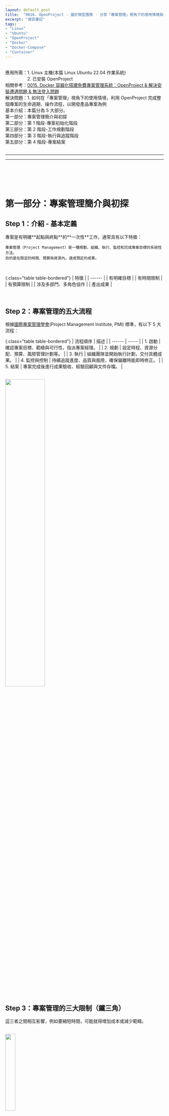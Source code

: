 ```yaml
---
layout: default_post
title:  "0016. OpenProject - 基於微型團隊 - 分享「專案管理」視角下的使用情境與操作流程 - 以開發產品專案為例"
excerpt: "資訊筆記"
tags: 
- "Linux"
- "Ubuntu"
- "OpenProject"
- "Docker"
- "Docker-Compose"
- "Container"
---
```


<div class="summary">
<br/>應用所需：1. Linux 主機(本篇 Linux Ubuntu 22.04 作業系統)
<br/>&emsp;&emsp;&emsp;&emsp;&emsp;2. 已安裝 OpenProject
<br/>相關參考：<a href="https://gotoa1234.github.io//2025/05/31/1.html">0015. Docker 容器化搭建免費專案管理系統：OpenProject & 解決安裝遭遇問題 & 無法登入問題</a>
<br/>解決問題：1. 如何在「專案管理」視角下的使用情境，利用 OpenProject 完成整個專案的生命週期、操作流程，以開發產品專案為例
<br/>基本介紹：本篇分為 5 大部分。
<br/>第一部分：專案管理簡介與初探
<br/>第二部分：第 1 階段-專案初始化階段
<br/>第三部分：第 2 階段-工作規劃階段
<br/>第四部分：第 3 階段-執行與追蹤階段
<br/>第五部分：第 4 階段-專案結案
</div>

<div class="title">
    <br/><hr class="titleinner">
	<span></span>
	<hr class="titleinner"><br/>
</div>

<br/><br/>
<h1>第一部分：專案管理簡介與初探</h1>

<h2>Step 1：介紹 - 基本定義</h2>
專案是有明確**起點與終點**的**一次性**工作，通常具有以下特徵：

```
專案管理（Project Management）是一種規劃、組織、執行、監控和完成專案目標的系統性方法。
目的是在限定的時間、預算與資源內，達成預定的成果。
```

<br/>

{:class="table table-bordered"}
| 特徵 | 
| ------ |
| 有明確目標  |
| 有時間限制    |
| 有預算限制 |
| 涉及多部門、多角色協作  |
| 產出成果     |

<br/>

<h2>Step 2：專案管理的五大流程</h2>
根據<a href="https://zh.wikipedia.org/zh-tw/%E5%9C%8B%E9%9A%9B%E5%B0%88%E6%A1%88%E7%AE%A1%E7%90%86%E5%AD%B8%E6%9C%83">國際專案管理學會</a>(Project Management Institute, PMI) 標準，有以下 5 大流程：

{:class="table table-bordered"}
| 流程順序 | 描述 |
| ------ | ----- |
| 1. 啟動  | 確認專案目標、範疇與可行性，指派專案經理。 |
| 2. 規劃  | 設定時程、資源分配、預算、風險管理計劃等。 |
| 3. 執行  | 組織團隊並開始執行計劃，交付具體成果。  |
| 4. 監控與控制  | 持續追蹤進度、品質與風險，確保偏離時能即時修正。 |
| 5. 結案  |  專案完成後進行成果驗收、經驗回顧與文件存檔。 |


<br/> <img src="/assets/image/Infomation/2025_06_07/000.png" alt="" width="50%" height="50%" />
<br/>

<h2>Step 3：專案管理的三大限制（鐵三角）</h2>
這三者之間相互影響，例如要縮短時間，可能就得增加成本或減少範疇。

<br/> <img src="/assets/image/Infomation/2025_06_07/000_1.png" alt="" width="25%" height="25%" />
<br/>


<h2>Step 4：專案管理能力-具體舉例評估</h2>
專案管理能力的優劣，不能只看是否按時交付，而是要從多個維度來觀察。以下是一些可具體的判斷標準：

{:class="table table-bordered"}
| 能力項目 | 優秀表現 | 不佳表現 |
| ------ | ----- | ----- | 
| 1. 計畫能力  | 能清楚規劃目標、時程、資源與預算，計畫具體可執行 | 計畫模糊、頻繁變更、無法預測里程碑進度
| 2. 時程控管  | 交付準時，懂得優先順序與緩衝安排 | 經常延誤，錯估工時，不懂如何調整計畫
| 3. 執風險管理  | 能預測風險並有備案，遇到問題時迅速反應  | 被動處理問題
| 4. 溝通協調  | 能有效與內外部人員溝通，資訊透明、跨部門協作順暢 | 資訊封閉，溝通頻出誤解，衝突難化解
| 5. 利害關係人管理  | 讓客戶/老闆清楚進度與風險，能管理期望 | 難以處理需求變更，無法維持關係信任
| 6. 資源管理  | 有效率地分配人力/預算，避免浪費 | 重工、閒置、預算超支

<br/>OpenProject 只是專案管理工具，目的在協助專案管理人能更順利實現以上目標，每個專案管理人若有更順手的工具、方法，則應以更適合自己的為優先考量。
<br/>


<h2>Step 5：常見角色</h2>
以下是常見的專案中出現的角色

{:class="table table-bordered"}
| 角色名稱 | 職責扼要 |
| ------ | ----- |Product Owner (PO)
| 1. Project Manager (PM)  | 計畫時程、資源分配、風險控管、協調團隊與利害關係人 |
| 2. Product Owner (PO)  | 規劃產品需求、維護 backlog、與用戶溝通需求 |
| 3. Developer / Engineer  | 組織團隊並開始執行計劃，交付具體成果。  |
| 4. QA / Tester  | 測試功能、回報缺陷、維護測試用例與流程 |
| 5. UX/UI 設計師  | 設計使用者介面、體驗流程、與前端合作 |
| 6. Tech Lead / Architect  | 技術方向規劃、架構設計、代碼審查與技術選型 |
| 7. DevOps / 維運人員  | CI/CD、部署管理、系統監控與可用性維護 |

<br/>




<br/><br/>
<h1>第二部分：第 1 階段-專案初始化階段</h1>

<h2>Step 1：啟動專案 - 架構圖</h2>
此篇<a href="https://gotoa1234.github.io//2025/05/31/1.html">OpenProject</a>若有順利搭建後，進行操作。
<br/>對應專案管理的**啟動**階段，完成後，下階段為**規劃**。
<br/>並且整個專案的管理架構如下，會有對應的**工程師**進行回報**專案經理**，再由**專案經理**回報進度給最終管理者(客戶/老闆)
<br/> <img src="/assets/image/Infomation/2025_06_07/000_2.png" alt="" width="60%" height="60%" />
<br/>


<h2>Step 2：管理者-建立專案</h2>
最初可能會由一名管理者進行專案建立，做為開始。
<br/>左上角，選擇專案 -> + 專案
<br/>※管理者可以是專案經理、主管、或某位員工，具體要由專案規模與實際的工作派發
<br/> <img src="/assets/image/Infomation/2025_06_07/015.png" alt="" width="50%" height="50%" />
<br/>

<h2>Step 3：管理者-建立專案-初始專案</h2>
基本配置上需填寫：**名稱**、**專案狀態**、**專案描述**
<br/>填寫完成後，可能如下，目標是開發出一套日記軟體的產品
<br/> <img src="/assets/image/Infomation/2025_06_07/016.png" alt="" width="50%" height="50%" />
<br/>


<h2>Step 4：管理者-建立專案-切分專案</h2>
接著持續新建 2 個專案，分別是 **前端** , **後端** ，人力上允許的情況下，可以細分管理
<br/>此 2 新建專案的上層專案必須是**開發一款日記軟體**
<br/> <img src="/assets/image/Infomation/2025_06_07/017.png" alt="" width="50%" height="50%" />
<br/>


<h2>Step 5：管理者-建立專案-完成</h2>
完成後此 3 專案的建立架構分層如下：
<br/> <img src="/assets/image/Infomation/2025_06_07/018.png" alt="" width="50%" height="50%" />
<br/>



<h2>Step 6：專案管理者 - 基本資訊 - 會議</h2>
每個子專案，各自的專案管理者會有自己的時程評估，**會議**功能可以將所需要開會的時間先訂出
<br/>便於後續任務可用的工時分配
<br/>以後端專案為例 -> +會議
<br/> <img src="/assets/image/Infomation/2025_06_07/019.png" alt="" width="80%" height="80%" />
<br/> OpenProject 的會議有 2 種可選擇，依照自己所需
<br/> <img src="/assets/image/Infomation/2025_06_07/020.png" alt="" width="50%" height="50%" />
<br/>


<h2>Step 7：專案管理者 - 基本資訊 - 會議 - 建立重複會議</h2>
重複可以是 Daily Meeting ，每周一定時 0.5 h 同步這周工作內容
<br/> <img src="/assets/image/Infomation/2025_06_07/023.png" alt="" width="50%" height="50%" />
<br/>

<h2>Step 8：專案管理者 - 基本資訊 - 會議 - 建立一次性會議</h2>
一次性可以是開案會議，一開始確定後，就不會再出現的類型
<br/> <img src="/assets/image/Infomation/2025_06_07/022.png" alt="" width="70%" height="70%" />
<br/>


<h2>Step 9：專案管理者 - 基本資訊 - Wiki</h2>
屬於專案的資訊管理的共享，以主專案為例，每個專案都可以寫上自己的產品資訊、共享文件
<br/>選擇專案 -> 總覽 -> 左側 Wiki -> 新建 
<br/> <img src="/assets/image/Infomation/2025_06_07/024.png" alt="" width="70%" height="70%" />
<br/>

<h2>Step 10：專案管理者 - 基本資訊 - Wiki - 完成</h2>
最終可能會有以下 Wiki 的資訊管理的共享，每個專案都有自己文件，但是後續交接、維運都可以方便後續開發團隊參考相關的資訊。
<br/> <img src="/assets/image/Infomation/2025_06_07/025.png" alt="" width="50%" height="50%" />
<br/>

<h2>Step 11：專案管理者 - 基本資訊 - 最新消息</h2>
整個專案團隊，可以使用最新消息，將資訊發布到各專案上
<br/>選擇專案 -> 總覽 -> 左側 最新消息 -> 新建 
<br/> <img src="/assets/image/Infomation/2025_06_07/027.png" alt="" width="50%" height="50%" />
<br/>

<h2>Step 12：專案管理者 - 基本資訊 - 最新消息 - 檢視</h2>
完成後可以讓整個專案團隊下的成員看到訊息。 
<br/> <img src="/assets/image/Infomation/2025_06_07/028.png" alt="" width="50%" height="50%" />
<br/> 
<br/> 亦可以做為一個小的留言板，將資訊同步於下方
<br/> <img src="/assets/image/Infomation/2025_06_07/029.png" alt="" width="50%" height="50%" />
<br/>


<h2>Step 13：專案管理者 - 基本資訊 - 待辦事項</h2>
需要專案管理處理的事項，且是未來的備註，可以於待辦事項中記錄。
<br/>選擇專案 -> 總覽 -> 左側 待辦事項 -> 新建 
<br/> <img src="/assets/image/Infomation/2025_06_07/032.png" alt="" width="70%" height="70%" />
<br/>


<h2>Step 14：專案管理者 - 基本資訊 - 成員</h2>
專案管理者的核心部分，就是將與此專案有關的成員加入
<br/>選擇專案 -> 總覽 -> 左側 成員 -> 全部 -> 將所有有關成員加入 
<br/> <img src="/assets/image/Infomation/2025_06_07/033.png" alt="" width="70%" height="70%" />
<br/>添加完成後，如下：
<br/> <img src="/assets/image/Infomation/2025_06_07/034.png" alt="" width="50%" height="50%" />
<br/>

<h2>Step 15：專案管理者 - 基本資訊 - 前端專案成員</h2>
並且管理者，可以依照成員的職責切分
<br/> <img src="/assets/image/Infomation/2025_06_07/035.png" alt="" width="70%" height="70%" />
<br/>

<h2>Step 16：專案管理者 - 基本資訊 - 後端專案成員</h2>
同上
<br/> <img src="/assets/image/Infomation/2025_06_07/036.png" alt="" width="70%" height="70%" />
<br/>







<br/><br/>
<h1>第三部分：第 2 階段-工作規劃階段</h1>

<h2>Step 1：專案經理 - 工作項目</h2>
**管理者**已經將專案建立完成，接著底下的**專案經理**需要管理自己的成員，因此需要開出 Task 
<br/>對應專案管理的**規劃**階段，完成後，下一階段為**執行**、**監控與控制**。
<br/>專案經理登入 -> 左上角，選擇專案 -> 工作項目
<br/> <img src="/assets/image/Infomation/2025_06_07/037.png" alt="" width="50%" height="50%" />
<br/>

<h2>Step 2：專案經理 - 工作項目 - 開出任務(Task)</h2>
**管理者**已經將專案建立完成，接著底下的**專案經理**需要管理自己的成員，因此需要開出 Task 
<br/>進入工作項目條目後 -> +建立
<br/> <img src="/assets/image/Infomation/2025_06_07/038.png" alt="" width="50%" height="50%" />
<br/>

<h2>Step 3：專案經理 - 工作項目 - 任務內容</h2>
建立的 Task 由上而下依序為建議必填寫的內容：

{:class="table table-bordered"}
| 項目 | 具體內容 |
| ------ | ----- |
| 1. 任務名稱  | 定義標題名稱，便於定位該工作方向 |
| 2. 人員  | 通常負責人為建 Task 者(專案經理)，並且指派給執行者(開發工程師) |
| 3. 預估和進度  | 初估此 Task 將會花多少時間，以及目標完成日期 |
| 4. 詳細資料  | 優先級為專案經理提供，便於執行者知道到底哪個優先，若全都填High，會失去意義，也等於專案經理失職，無法清楚規劃專案項目 |

<br/>進入工作項目條目後 -> +建立
<br/> <img src="/assets/image/Infomation/2025_06_07/039.png" alt="" width="50%" height="50%" />
<br/>

<h2>Step 4：專案經理 - 工作項目 - 任務關聯</h2>
建立 Task 後，可以再開啟此項目
<br/>依序選擇關聯 -> +關聯
<br/> <img src="/assets/image/Infomation/2025_06_07/040.png" alt="" width="50%" height="50%" />
<br/>

<h2>Step 5：專案經理 - 工作項目 - 任務關聯 - 建立</h2>
依照任務性質的不同，會有此 7 種關聯，代表著此項 Task 與另外一項 Task 的關聯性，除了便於追蹤外，也避免專案項目過於發散。
<br/>這裡以前端開發工程師的工作舉例 ： **開發前台登入頁面** 為前置工作，建立**前置任務(SF)**
<br/> <img src="/assets/image/Infomation/2025_06_07/041.png" alt="" width="50%" height="50%" />
<br/>

<h2>Step 6：專案經理 - 工作項目 - 任務關聯 - 設定</h2>
工作項目 -> 手動輸入關鍵字 -> 進行添加前置 Task
<br/> <img src="/assets/image/Infomation/2025_06_07/042.png" alt="" width="50%" height="50%" />
<br/>
<br/>接著還可設定前置任務完成後，可以延遲幾天後進展此項目
<br/> <img src="/assets/image/Infomation/2025_06_07/043.png" alt="" width="50%" height="50%" />
<br/>

<h2>Step 7：專案經理 - 工作項目 - 任務關聯完成</h2>
完成後，回到總覽檢視，可以觀察到，前端專案經理開出的任務。
<br/>此單的關聯目的 : 要讓前端開發，先完成頁面，當完成時，再接著串接API，讓前後端開發可以異步開發。避免無謂的等待。
<br/>
<br/> <img src="/assets/image/Infomation/2025_06_07/044.png" alt="" width="50%" height="50%" />
<br/>

<h2>Step 8：專案經理 - 工作項目 - 里程碑</h2>
另一種工作項目-里程碑(MILESTONE)，可以提供專案下分階段性使用。
<br/>建立里程碑任務，然後定義出時間點，讓**專案經理**或**成員**有共識於此時間點我們至少要達成的目標。
<br/> <img src="/assets/image/Infomation/2025_06_07/047.png" alt="" width="50%" height="50%" />
<br/>

<h2>Step 9：專案經理 - 甘特圖</h2>
分派完工作後，在專案執行的開始、過程、結束。專案經理都會持續回報工作進度，這時可以善用甘特圖，依照自己專案的 Task 圖表檢視內容。
<br/>指定專案 -> 總覽 -> 甘特圖
<br/> <img src="/assets/image/Infomation/2025_06_07/045.png" alt="" width="25%" height="25%" />
<br/>

<h2>Step 10：專案經理 - 甘特圖 - 檢視</h2>
甘特圖會基於 Task 內的時間，而自動產生每個項目的起訖。
<br/>報告進度階段可以讓所有成員對專案時程有初步同步
<br/> <img src="/assets/image/Infomation/2025_06_07/046.png" alt="" width="50%" height="50%" />
<br/>

<h2>Step 11：專案經理 - 甘特圖 - 檢視縮放</h2>
OpenProject 的甘特圖若需要放大縮小，具體可以用右側的工具 Menu 調整
<br/> <img src="/assets/image/Infomation/2025_06_07/048.png" alt="" width="50%" height="50%" />
<br/>

<h2>Step 12：專案經理 - 匯出工作任務</h2>
時程用甘特圖很合適，但若想要每個工作任務的清單，可以利用匯出功能
<br/>指定專案 -> 總覽 -> 匯出
<br/> <img src="/assets/image/Infomation/2025_06_07/049.png" alt="" width="25%" height="25%" />
<br/>

<h2>Step 13：專案經理 - 匯出工作任務 - 匯出</h2>
匯出功能中， PDF 不支援中文版(可匯出，但亂碼)，目前可以使用 .CSV 格式，匯出 Excel 版本
<br/>※需要的欄位可以自行選擇
<br/> <img src="/assets/image/Infomation/2025_06_07/050.png" alt="" width="50%" height="50%" />
<br/>

<h2>Step 14：專案經理 - 匯出工作任務 - 下載與檢視</h2>
上一步按下**匯出**後，要在按下下載
<br/> <img src="/assets/image/Infomation/2025_06_07/051.png" alt="" width="50%" height="50%" />
<br/>
<br/> 打開後可以看到所選欄位的每個 Task (工作項目)
<br/> <img src="/assets/image/Infomation/2025_06_07/052.png" alt="" width="50%" height="50%" />
<br/>



<br/><br/>
<h1>第四部分：第 3 階段-執行與追蹤階段</h1>

<h2>Step 1：專案經理 - 啟動專案</h2>
**管理者**、**專案經理**已經將專案都規劃完成，接著專案可開始進入**執行**
<br/>對應專案管理的**執行**、**監控與控制**階段，完成後，下一階段為**結案**。
<br/>專案經理登入 -> 左上角，選擇專案 -> 狀態切換
<br/> <img src="/assets/image/Infomation/2025_06_07/053.png" alt="" width="50%" height="50%" />
<br/>

<h2>Step 2：開發工程師 - 工作項目 - 分配給我</h2>
**專案經理**已經將任務分配完成，接著對應的執行人需要處理自己分派的任務
<br/>開發工程師登入OpenProject -> 進入自己分配到的專案 -> 左側工作項目 -> 分配我的
<br/>可以看到跟自己有關的 Task
<br/> <img src="/assets/image/Infomation/2025_06_07/054.png" alt="" width="50%" height="50%" />
<br/>

<h2>Step 3：開發工程師 - 工作項目 - 切換狀態</h2>
開始處理自己的 Task 時，需要切換狀態
<br/>工作項目 -> 選擇要處理的 Task -> 切換狀態(表示進行中)
<br/> <img src="/assets/image/Infomation/2025_06_07/056.png" alt="" width="50%" height="50%" />
<br/>

<h2>Step 4：開發工程師 - 工作項目 - 填寫任務日誌</h2>
處理到一個段落後，要填寫自己花費的時間
<br/>打開 Task -> 選擇耗時旁邊的Icon(小時鐘) -> 然後填寫對應內容與工作時間
<br/> <img src="/assets/image/Infomation/2025_06_07/057.png" alt="" width="50%" height="50%" />

<br/>依序填寫完畢所有工作內容：
<br/> <img src="/assets/image/Infomation/2025_06_07/059.png" alt="" width="50%" height="50%" />
<br/> <img src="/assets/image/Infomation/2025_06_07/060.png" alt="" width="50%" height="50%" />
<br/>

<h2>Step 5：開發工程師 - 工作項目 - 剩餘工時說明</h2>
填寫工作日誌後，剩餘工時是不會自動調整，這需要手動更新，通常要讓專案管理者自行填寫，這是一種管理模式
<br/>※此模式為 [工作量基礎進度報告] => 為了讓專案經理理解到真正的耗時與，剩餘工時的相對關係
<br/> <img src="/assets/image/Infomation/2025_06_07/058.png" alt="" width="50%" height="50%" />
<br/>


<h2>Step 6：所有成員 - 時間與費用 - 監控花費工時</h2>
若開發成員有持續交付 Task 與回報工時，可以透過時間與費用，觀察到專案上的花費時間，有利於專案管理者提前發現問題，或重點優化某些功能。
<br/>選擇專案 -> 左側時間與費用 -> 選擇後預設進入此畫面
<br/> <img src="/assets/image/Infomation/2025_06_07/062.png" alt="" width="50%" height="50%" />
<br/>


<h2>Step 7：所有成員 - 時間與費用 - 觀察指定項目</h2>
也可以透過過濾項，查找專案或某項任務的花費時間
<br/> <img src="/assets/image/Infomation/2025_06_07/061.png" alt="" width="50%" height="50%" />
<br/>







<br/><br/>
<h1>第五部分：第 4 階段-專案結案</h1>

<h2>Step 1：管理員、專案經理 - 結案</h2>
專案開發完成，產品開發告一段落後，專案可進入**結案**階段，將本次產品專案相關聯的
<br/>對應專案管理的**結案**階段，完成後，又進入新的產品開發週期，到下一階段前都為了進入**啟動**階段準備。
<br/>專案經理登入 -> 左上角，選擇專案 -> 狀態切換為完成
<br/> <img src="/assets/image/Infomation/2025_06_07/063.png" alt="" width="50%" height="50%" />
<br/>
<br/>最終所有專案都將會是已完成(舉例，實際開發上越大型越有可能中途停止某些專案)
<br/> <img src="/assets/image/Infomation/2025_06_07/066.png" alt="" width="50%" height="50%" />
<br/>


<h2>Step 2：管理員、專案經理 - 結案 - 整體檢視</h2>
若完整的開發生命週期，最終甘特圖會顯示所花費的整體工時，與起訖。便於專案經理人對產品開發總結做個報告。
<br/> <img src="/assets/image/Infomation/2025_06_07/064.png" alt="" width="50%" height="50%" />
<br/> 
<br/> 工時與費用亦同
<br/> <img src="/assets/image/Infomation/2025_06_07/065.png" alt="" width="50%" height="50%" />
<br/> 


<h2>Step 3：管理員、專案經理 - 結案</h2>
最後就要將專案封存起來，避免被記入到後續的專案中。
<br/>選擇專案 -> 專案設定 -> 資訊 -> 右上角設定 -> 封存
<br/> <img src="/assets/image/Infomation/2025_06_07/067.png" alt="" width="50%" height="50%" />

<h2>Step 4：管理員、專案經理 - 結案 - 回顧</h2>
如果需要將已封存的專案，重新檢視，可以在於**封存專案**選項，再將期解封存
<br/> <img src="/assets/image/Infomation/2025_06_07/068.png" alt="" width="50%" height="50%" />
